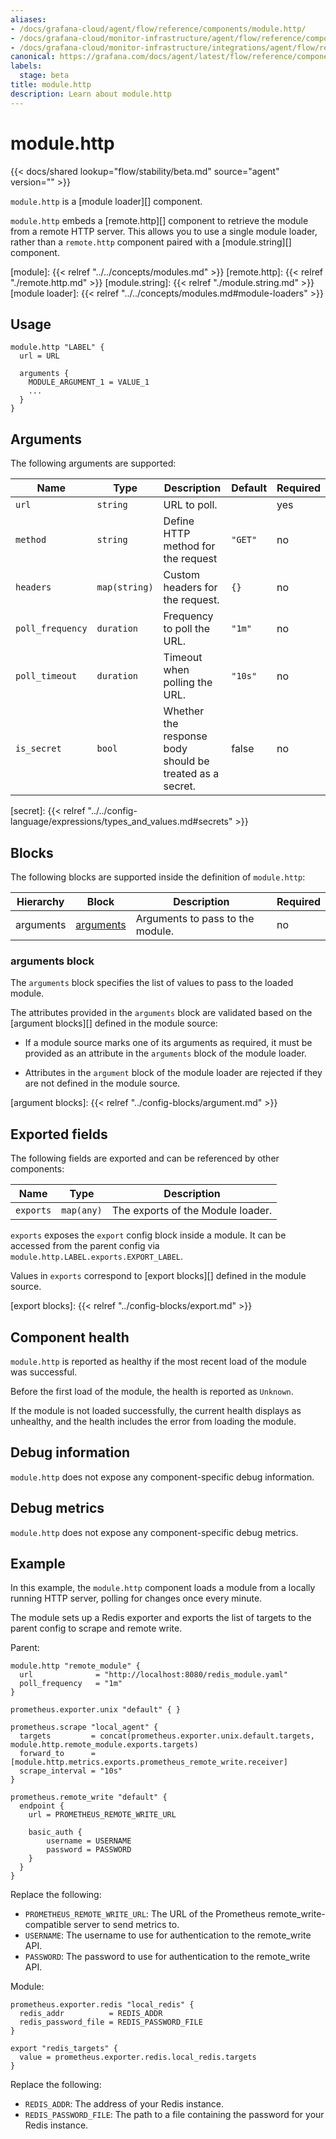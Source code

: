 ```yaml
---
aliases:
- /docs/grafana-cloud/agent/flow/reference/components/module.http/
- /docs/grafana-cloud/monitor-infrastructure/agent/flow/reference/components/module.http/
- /docs/grafana-cloud/monitor-infrastructure/integrations/agent/flow/reference/components/module.http/
canonical: https://grafana.com/docs/agent/latest/flow/reference/components/module.http/
labels:
  stage: beta
title: module.http
description: Learn about module.http
---
```


# module.http

{{< docs/shared lookup="flow/stability/beta.md" source="agent" version="<AGENT VERSION>" >}}

`module.http` is a [module loader][] component.

`module.http` embeds a [remote.http][] component to retrieve the module from a remote
HTTP server. This allows you to use a single module loader, rather than a `remote.http`
component paired with a [module.string][] component.

[module]: {{< relref "../../concepts/modules.md" >}}
[remote.http]: {{< relref "./remote.http.md" >}}
[module.string]: {{< relref "./module.string.md" >}}
[module loader]: {{< relref "../../concepts/modules.md#module-loaders" >}}

## Usage

```river
module.http "LABEL" {
  url = URL

  arguments {
    MODULE_ARGUMENT_1 = VALUE_1
    ...
  }
}
```

## Arguments

The following arguments are supported:

Name | Type | Description | Default | Required
---- | ---- | ----------- | ------- | --------
`url` | `string` | URL to poll. | | yes
`method` | `string` | Define HTTP method for the request | `"GET"` | no
`headers` | `map(string)` | Custom headers for the request. | `{}` | no
`poll_frequency` | `duration` | Frequency to poll the URL. | `"1m"` | no
`poll_timeout` | `duration` | Timeout when polling the URL. | `"10s"` | no
`is_secret` | `bool` | Whether the response body should be treated as a secret. | false | no

[secret]: {{< relref "../../config-language/expressions/types_and_values.md#secrets" >}}

## Blocks

The following blocks are supported inside the definition of `module.http`:

Hierarchy        | Block      | Description | Required
---------------- | ---------- | ----------- | --------
arguments | [arguments][] | Arguments to pass to the module. | no

[arguments]: #arguments-block

### arguments block

The `arguments` block specifies the list of values to pass to the loaded
module.

The attributes provided in the `arguments` block are validated based on the
[argument blocks][] defined in the module source:

* If a module source marks one of its arguments as required, it must be
  provided as an attribute in the `arguments` block of the module loader.

* Attributes in the `argument` block of the module loader are rejected if
  they are not defined in the module source.

[argument blocks]: {{< relref "../config-blocks/argument.md" >}}

## Exported fields

The following fields are exported and can be referenced by other components:

Name | Type | Description
---- | ---- | -----------
`exports` | `map(any)` | The exports of the Module loader.

`exports` exposes the `export` config block inside a module. It can be accessed
from the parent config via `module.http.LABEL.exports.EXPORT_LABEL`.

Values in `exports` correspond to [export blocks][] defined in the module
source.

[export blocks]: {{< relref "../config-blocks/export.md" >}}

## Component health

`module.http` is reported as healthy if the most recent load of the module was
successful.

Before the first load of the module, the health is reported as `Unknown`.

If the module is not loaded successfully, the current health displays as
unhealthy, and the health includes the error from loading the module.

## Debug information

`module.http` does not expose any component-specific debug information.

## Debug metrics

`module.http` does not expose any component-specific debug metrics.

## Example

In this example, the `module.http` component loads a module from a locally running
HTTP server, polling for changes once every minute.

The module sets up a Redis exporter and exports the list of targets to the parent config to scrape
and remote write.


Parent:

```river
module.http "remote_module" {
  url              = "http://localhost:8080/redis_module.yaml"
  poll_frequency   = "1m"
}

prometheus.exporter.unix "default" { }

prometheus.scrape "local_agent" {
  targets         = concat(prometheus.exporter.unix.default.targets, module.http.remote_module.exports.targets)
  forward_to      = [module.http.metrics.exports.prometheus_remote_write.receiver]
  scrape_interval = "10s"
}

prometheus.remote_write "default" {
  endpoint {
    url = PROMETHEUS_REMOTE_WRITE_URL

    basic_auth {
        username = USERNAME
        password = PASSWORD
    }
  }
}
```
Replace the following:
  - `PROMETHEUS_REMOTE_WRITE_URL`: The URL of the Prometheus remote_write-compatible server to send metrics to.
  - `USERNAME`: The username to use for authentication to the remote_write API.
  - `PASSWORD`: The password to use for authentication to the remote_write API.

Module:

```river
prometheus.exporter.redis "local_redis" {
  redis_addr          = REDIS_ADDR
  redis_password_file = REDIS_PASSWORD_FILE
}

export "redis_targets" {
  value = prometheus.exporter.redis.local_redis.targets
}
```
Replace the following:
  - `REDIS_ADDR`: The address of your Redis instance.
  - `REDIS_PASSWORD_FILE`: The path to a file containing the password for your Redis instance.

